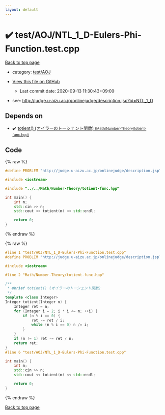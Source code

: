 ```yaml
---
layout: default
---
```


<!-- mathjax config similar to math.stackexchange -->
<script type="text/javascript" async
  src="https://cdnjs.cloudflare.com/ajax/libs/mathjax/2.7.5/MathJax.js?config=TeX-MML-AM_CHTML">
</script>
<script type="text/x-mathjax-config">
  MathJax.Hub.Config({
    TeX: { equationNumbers: { autoNumber: "AMS" }},
    tex2jax: {
      inlineMath: [ ['$','$'] ],
      processEscapes: true
    },
    "HTML-CSS": { matchFontHeight: false },
    displayAlign: "left",
    displayIndent: "2em"
  });
</script>

<script type="text/javascript" src="https://cdnjs.cloudflare.com/ajax/libs/jquery/3.4.1/jquery.min.js"></script>
<script src="https://cdn.jsdelivr.net/npm/jquery-balloon-js@1.1.2/jquery.balloon.min.js" integrity="sha256-ZEYs9VrgAeNuPvs15E39OsyOJaIkXEEt10fzxJ20+2I=" crossorigin="anonymous"></script>
<script type="text/javascript" src="../../../assets/js/copy-button.js"></script>
<link rel="stylesheet" href="../../../assets/css/copy-button.css" />


# :heavy_check_mark: test/AOJ/NTL_1_D-Eulers-Phi-Function.test.cpp

<a href="../../../index.html">Back to top page</a>

* category: <a href="../../../index.html#dada0dcc232b029913f2cd4354c73c4b">test/AOJ</a>
* <a href="{{ site.github.repository_url }}/blob/master/test/AOJ/NTL_1_D-Eulers-Phi-Function.test.cpp">View this file on GitHub</a>
    - Last commit date: 2020-09-13 11:30:43+09:00


* see: <a href="http://judge.u-aizu.ac.jp/onlinejudge/description.jsp?id=NTL_1_D">http://judge.u-aizu.ac.jp/onlinejudge/description.jsp?id=NTL_1_D</a>


## Depends on

* :heavy_check_mark: <a href="../../../library/Math/Number-Theory/totient-func.hpp.html">totient() (オイラーのトーシェント関数) <small>(Math/Number-Theory/totient-func.hpp)</small></a>


## Code

<a id="unbundled"></a>
{% raw %}
```cpp
#define PROBLEM "http://judge.u-aizu.ac.jp/onlinejudge/description.jsp?id=NTL_1_D"

#include <iostream>

#include "../../Math/Number-Theory/totient-func.hpp"

int main() {
    int n;
    std::cin >> n;
    std::cout << totient(n) << std::endl;

    return 0;
}

```
{% endraw %}

<a id="bundled"></a>
{% raw %}
```cpp
#line 1 "test/AOJ/NTL_1_D-Eulers-Phi-Function.test.cpp"
#define PROBLEM "http://judge.u-aizu.ac.jp/onlinejudge/description.jsp?id=NTL_1_D"

#include <iostream>

#line 2 "Math/Number-Theory/totient-func.hpp"

/**
 * @brief totient() (オイラーのトーシェント関数)
 */
template <class Integer>
Integer totient(Integer n) {
    Integer ret = n;
    for (Integer i = 2; i * i <= n; ++i) {
        if (n % i == 0) {
            ret -= ret / i;
            while (n % i == 0) n /= i;
        }
    }
    if (n != 1) ret -= ret / n;
    return ret;
}
#line 6 "test/AOJ/NTL_1_D-Eulers-Phi-Function.test.cpp"

int main() {
    int n;
    std::cin >> n;
    std::cout << totient(n) << std::endl;

    return 0;
}

```
{% endraw %}

<a href="../../../index.html">Back to top page</a>

